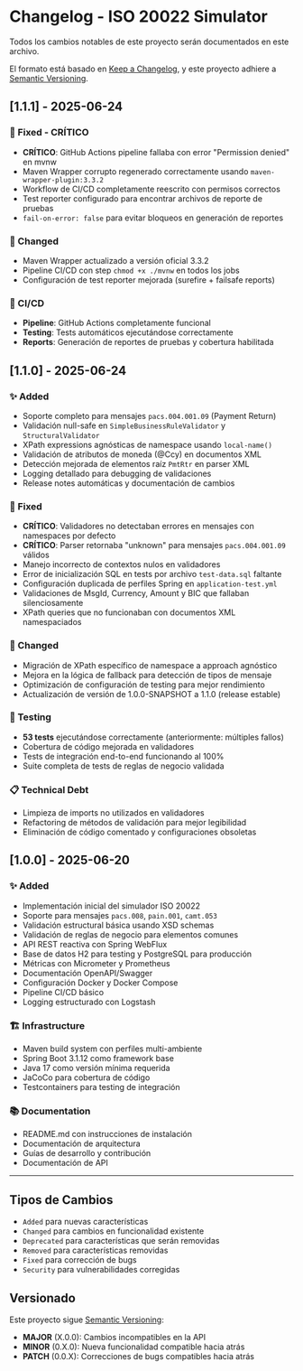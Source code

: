 # Changelog - ISO 20022 Simulator

Todos los cambios notables de este proyecto serán documentados en este archivo.

El formato está basado en [Keep a Changelog](https://keepachangelog.com/en/1.0.0/),
y este proyecto adhiere a [Semantic Versioning](https://semver.org/spec/v2.0.0.html).

## [1.1.1] - 2025-06-24

### 🚨 Fixed - CRÍTICO
- **CRÍTICO**: GitHub Actions pipeline fallaba con error "Permission denied" en mvnw
- Maven Wrapper corrupto regenerado correctamente usando `maven-wrapper-plugin:3.3.2`
- Workflow de CI/CD completamente reescrito con permisos correctos
- Test reporter configurado para encontrar archivos de reporte de pruebas
- `fail-on-error: false` para evitar bloqueos en generación de reportes

### 🔧 Changed
- Maven Wrapper actualizado a versión oficial 3.3.2
- Pipeline CI/CD con step `chmod +x ./mvnw` en todos los jobs
- Configuración de test reporter mejorada (surefire + failsafe reports)

### 🎯 CI/CD
- **Pipeline**: GitHub Actions completamente funcional
- **Testing**: Tests automáticos ejecutándose correctamente
- **Reports**: Generación de reportes de pruebas y cobertura habilitada

## [1.1.0] - 2025-06-24

### ✨ Added
- Soporte completo para mensajes `pacs.004.001.09` (Payment Return)
- Validación null-safe en `SimpleBusinessRuleValidator` y `StructuralValidator`
- XPath expressions agnósticas de namespace usando `local-name()`
- Validación de atributos de moneda (@Ccy) en documentos XML
- Detección mejorada de elementos raíz `PmtRtr` en parser XML
- Logging detallado para debugging de validaciones
- Release notes automáticas y documentación de cambios

### 🔧 Fixed
- **CRÍTICO**: Validadores no detectaban errores en mensajes con namespaces por defecto
- **CRÍTICO**: Parser retornaba "unknown" para mensajes `pacs.004.001.09` válidos
- Manejo incorrecto de contextos nulos en validadores
- Error de inicialización SQL en tests por archivo `test-data.sql` faltante
- Configuración duplicada de perfiles Spring en `application-test.yml`
- Validaciones de MsgId, Currency, Amount y BIC que fallaban silenciosamente
- XPath queries que no funcionaban con documentos XML namespaciados

### 🚀 Changed
- Migración de XPath específico de namespace a approach agnóstico
- Mejora en la lógica de fallback para detección de tipos de mensaje
- Optimización de configuración de testing para mejor rendimiento
- Actualización de versión de 1.0.0-SNAPSHOT a 1.1.0 (release estable)

### 🧪 Testing
- **53 tests** ejecutándose correctamente (anteriormente: múltiples fallos)
- Cobertura de código mejorada en validadores
- Tests de integración end-to-end funcionando al 100%
- Suite completa de tests de reglas de negocio validada

### 📋 Technical Debt
- Limpieza de imports no utilizados en validadores
- Refactoring de métodos de validación para mejor legibilidad
- Eliminación de código comentado y configuraciones obsoletas

## [1.0.0] - 2025-06-20

### ✨ Added
- Implementación inicial del simulador ISO 20022
- Soporte para mensajes `pacs.008`, `pain.001`, `camt.053`
- Validación estructural básica usando XSD schemas
- Validación de reglas de negocio para elementos comunes
- API REST reactiva con Spring WebFlux
- Base de datos H2 para testing y PostgreSQL para producción
- Métricas con Micrometer y Prometheus
- Documentación OpenAPI/Swagger
- Configuración Docker y Docker Compose
- Pipeline CI/CD básico
- Logging estructurado con Logstash

### 🏗️ Infrastructure
- Maven build system con perfiles multi-ambiente
- Spring Boot 3.1.12 como framework base
- Java 17 como versión mínima requerida
- JaCoCo para cobertura de código
- Testcontainers para testing de integración

### 📚 Documentation
- README.md con instrucciones de instalación
- Documentación de arquitectura
- Guías de desarrollo y contribución
- Documentación de API

---

## Tipos de Cambios

- `Added` para nuevas características
- `Changed` para cambios en funcionalidad existente
- `Deprecated` para características que serán removidas
- `Removed` para características removidas
- `Fixed` para corrección de bugs
- `Security` para vulnerabilidades corregidas

## Versionado

Este proyecto sigue [Semantic Versioning](https://semver.org/):

- **MAJOR** (X.0.0): Cambios incompatibles en la API
- **MINOR** (0.X.0): Nueva funcionalidad compatible hacia atrás
- **PATCH** (0.0.X): Correcciones de bugs compatibles hacia atrás
